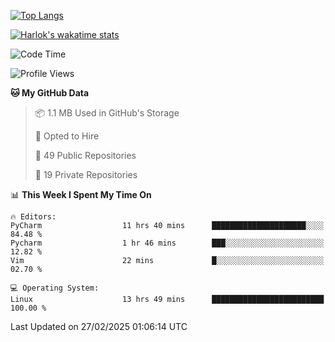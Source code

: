[![Top Langs](https://github-readme-stats.vercel.app/api/top-langs/?username=remisiki&theme=dracula&layout=compact&hide=Jupyter%20Notebook,CSS,HTML&langs_count=10&exclude_repo=GMM-Demux-GUI)](https://github.com/anuraghazra/github-readme-stats)

[![Harlok's wakatime stats](https://github-readme-stats.vercel.app/api/wakatime?username=@remisiki&theme=dracula&layout=compact&langs_count=10&hide=other,html,css,text,json,markdown,jupyter)](https://github.com/anuraghazra/github-readme-stats)

<!--START_SECTION:waka-->
![Code Time](http://img.shields.io/badge/Code%20Time-912%20hrs%2025%20mins-blue)

![Profile Views](http://img.shields.io/badge/Profile%20Views-2-blue)

**🐱 My GitHub Data** 

> 📦 1.1 MB Used in GitHub's Storage 
 > 
> 💼 Opted to Hire
 > 
> 📜 49 Public Repositories 
 > 
> 🔑 19 Private Repositories 
 > 
📊 **This Week I Spent My Time On** 

```text
🔥 Editors: 
PyCharm                  11 hrs 40 mins      █████████████████████░░░░   84.48 % 
Pycharm                  1 hr 46 mins        ███░░░░░░░░░░░░░░░░░░░░░░   12.82 % 
Vim                      22 mins             █░░░░░░░░░░░░░░░░░░░░░░░░   02.70 % 

💻 Operating System: 
Linux                    13 hrs 49 mins      █████████████████████████   100.00 % 
```


 Last Updated on 27/02/2025 01:06:14 UTC
<!--END_SECTION:waka-->
